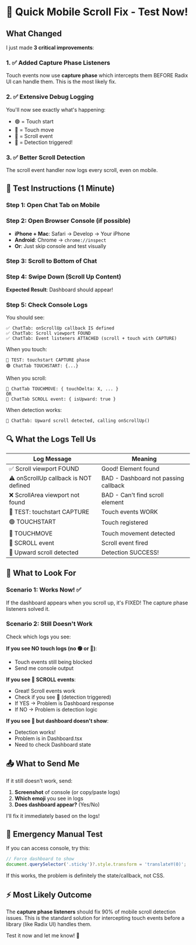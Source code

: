 # 🚀 Quick Mobile Scroll Fix - Test Now!

## What Changed

I just made **3 critical improvements**:

### 1. ✅ Added Capture Phase Listeners
Touch events now use **capture phase** which intercepts them BEFORE Radix UI can handle them. This is the most likely fix.

### 2. ✅ Extensive Debug Logging  
You'll now see exactly what's happening:
- 🟢 = Touch start
- 🔵 = Touch move
- 📜 = Scroll event
- 🎯 = Detection triggered!

### 3. ✅ Better Scroll Detection
The scroll event handler now logs every scroll, even on mobile.

## 📱 Test Instructions (1 Minute)

### Step 1: Open Chat Tab on Mobile

### Step 2: Open Browser Console (if possible)
- **iPhone + Mac**: Safari → Develop → Your iPhone
- **Android**: Chrome → `chrome://inspect`
- **Or**: Just skip console and test visually

### Step 3: Scroll to Bottom of Chat

### Step 4: Swipe Down (Scroll Up Content)

**Expected Result**: Dashboard should appear!

### Step 5: Check Console Logs

You should see:
```
✅ ChatTab: onScrollUp callback IS defined
✅ ChatTab: Scroll viewport FOUND
✅ ChatTab: Event listeners ATTACHED (scroll + touch with CAPTURE)
```

When you touch:
```
🧪 TEST: touchstart CAPTURE phase
🟢 ChatTab TOUCHSTART: {...}
```

When you scroll:
```
🔵 ChatTab TOUCHMOVE: { touchDelta: X, ... }
OR
📜 ChatTab SCROLL event: { isUpward: true }
```

When detection works:
```
🎯 ChatTab: Upward scroll detected, calling onScrollUp()
```

## 🔍 What the Logs Tell Us

| Log Message | Meaning |
|------------|---------|
| ✅ Scroll viewport FOUND | Good! Element found |
| ⚠️ onScrollUp callback is NOT defined | BAD - Dashboard not passing callback |
| ❌ ScrollArea viewport not found | BAD - Can't find scroll element |
| 🧪 TEST: touchstart CAPTURE | Touch events WORK |
| 🟢 TOUCHSTART | Touch registered |
| 🔵 TOUCHMOVE | Touch movement detected |
| 📜 SCROLL event | Scroll event fired |
| 🎯 Upward scroll detected | Detection SUCCESS! |

## 🎯 What to Look For

### Scenario 1: Works Now! ✅
If the dashboard appears when you scroll up, it's FIXED! The capture phase listeners solved it.

### Scenario 2: Still Doesn't Work
Check which logs you see:

**If you see NO touch logs (no 🟢 or 🔵)**:
- Touch events still being blocked
- Send me console output

**If you see 📜 SCROLL events**:
- Great! Scroll events work
- Check if you see 🎯 (detection triggered)
- If YES → Problem is Dashboard response
- If NO → Problem is detection logic

**If you see 🎯 but dashboard doesn't show**:
- Detection works!
- Problem is in Dashboard.tsx
- Need to check Dashboard state

## 📤 What to Send Me

If it still doesn't work, send:

1. **Screenshot** of console (or copy/paste logs)
2. **Which emoji** you see in logs
3. **Does dashboard appear?** (Yes/No)

I'll fix it immediately based on the logs!

## 🔧 Emergency Manual Test

If you can access console, try this:

```javascript
// Force dashboard to show
document.querySelector('.sticky')?.style.transform = 'translateY(0)';
```

If this works, the problem is definitely the state/callback, not CSS.

## ⚡ Most Likely Outcome

The **capture phase listeners** should fix 90% of mobile scroll detection issues. This is the standard solution for intercepting touch events before a library (like Radix UI) handles them.

Test it now and let me know! 🚀
